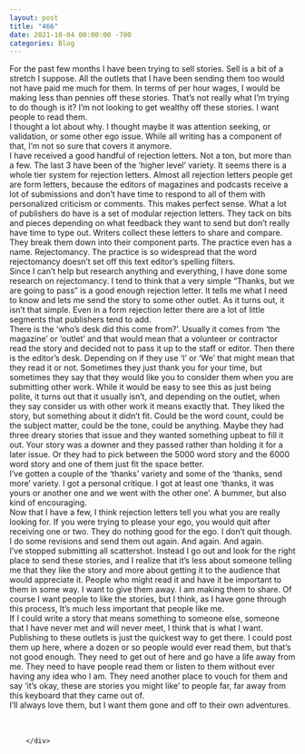 ```yaml
---
layout: post
title: "466"
date: 2021-10-04 00:00:00 -700
categories: Blog
---
```


<div class="blog-content">
				<div class="paragraph"><span><span>For the past few months I have been trying to sell stories. Sell is a bit of a stretch I suppose. All the outlets that I have been sending them too would not have paid me much for them. In terms of per hour wages, I would be making less than pennies off these stories. That&rsquo;s not really what I&rsquo;m trying to do though is it? I&rsquo;m not looking to get wealthy off these stories. I want people to read them.</span></span><br><span></span><span><span>I thought a lot about why. I thought maybe it was attention seeking, or validation, or some other ego issue. While all writing has a component of that, I&rsquo;m not so sure that covers it anymore.</span></span><br><span></span><span><span>I have received a good handful of rejection letters. Not a ton, but more than a few. The last 3 have been of the &lsquo;higher level&rsquo; variety. It seems there is a whole tier system for rejection letters. Almost all rejection letters people get are form letters, because the editors of magazines and podcasts receive a lot of submissions and don&rsquo;t have time to respond to all of them with personalized criticism or comments. This makes perfect sense. What a lot of publishers do have is a set of modular rejection letters. They tack on bits and pieces depending on what feedback they want to send but don&rsquo;t really have time to type out. Writers collect these letters to share and compare. They break them down into their component parts. The practice even has a name. Rejectomancy. The practice is so widespread that the word rejectomancy doesn&rsquo;t set off this text editor&rsquo;s spelling filters.</span></span><br><span></span><span><span>Since I can&rsquo;t help but research anything and everything, I have done some research on rejectomancy. I tend to think that a very simple &ldquo;Thanks, but we are going to pass&rdquo; is a good enough rejection letter. It tells me what I need to know and lets me send the story to some other outlet. As it turns out, it isn&rsquo;t that simple. Even in a form rejection letter there are a lot of little segments that publishers tend to add.</span></span><br><span></span><span><span>There is the &lsquo;who&rsquo;s desk did this come from?&rsquo;. Usually it comes from &lsquo;the magazine&rsquo; or &lsquo;outlet&rsquo; and that would mean that a volunteer or contractor read the story and decided not to pass it up to the staff or editor. Then there is the editor&rsquo;s desk. Depending on if they use &lsquo;I&rsquo; or &lsquo;We&rsquo; that might mean that they read it or not. Sometimes they just thank you for your time, but sometimes they say that they would like you to consider them when you are submitting other work. While it would be easy to see this as just being polite, it turns out that it usually isn&rsquo;t, and depending on the outlet, when they say consider us with other work it means exactly that. They liked the story, but something about it didn&rsquo;t fit. Could be the word count, could be the subject matter, could be the tone, could be anything. Maybe they had three dreary stories that issue and they wanted something upbeat to fill it out. Your story was a downer and they passed rather than holding it for a later issue. Or they had to pick between the 5000 word story and the 6000 word story and one of them just fit the space better.&nbsp;</span></span><br><span></span><span><span>I&rsquo;ve gotten a couple of the &lsquo;thanks&rsquo; variety and some of the &lsquo;thanks, send more&rsquo; variety. I got a personal critique. I got at least one &lsquo;thanks, it was yours or another one and we went with the other one&rsquo;. A bummer, but also kind of encouraging.</span></span><br><span></span><span><span>Now that I have a few, I think rejection letters tell you what you are really looking for. If you were trying to please your ego, you would quit after receiving one or two. They do nothing good for the ego. I don&rsquo;t quit though. I do some revisions and send them out again. And again. And again.</span></span><br><span></span><span><span>I&rsquo;ve stopped submitting all scattershot. Instead I go out and look for the right place to send these stories, and I realize that it&rsquo;s less about someone telling me that they like the story and more about getting it to the audience that would appreciate it. People who might read it and have it be important to them in some way. I want to give them away. I am making them to share. Of course I want people to like the stories, but I think, as I have gone through this process, It&rsquo;s much less important that people like me.</span></span><br><span></span><span><span>If I could write a story that means something to someone else, someone that I have never met and will never meet, I think that is what I want. Publishing to these outlets is just the quickest way to get there. I could post them up here, where a dozen or so people would ever read them, but that&rsquo;s not good enough. They need to get out of here and go have a life away from me. They need to have people read them or listen to them without ever having any idea who I am. They need another place to vouch for them and say &lsquo;it&rsquo;s okay, these are stories you might like&rsquo; to people far, far away from this keyboard that they came out of.&nbsp;</span></span><br><span></span><span><span>I&rsquo;ll always love them, but I want them gone and off to their own adventures.</span></span><br><span></span><br>&#8203;</div>

		</div>
        